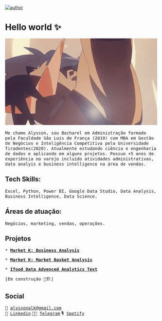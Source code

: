 [![author](https://img.shields.io/badge/author-alysson_guimarães-red.svg)](https://www.linkedin.com/in/guimaraesalysson/)


# Hello world ✨

![](https://github.com/k3ybladewielder/k3ybladewielder/blob/main/kamina.gif)

<tt>Me chamo Alysson, sou Bacharel em Administração formado pela Faculdade São Luís de França (2019) com MBA em Gestão de Negócios e Inteligência Competitiva pela Universidade Tiradentes(2020). Atualmente estudando ciência e engenharia de dados e aplicando em alguns projetos. Possuo +5 anos de experiência no varejo incluído atividades administrativas, data analyis e business intelligence na área de vendas.</tt>

## Tech Skills: 

<tt>Excel, Python, Power BI, Google Data Studio, Data Analysis, Business Intelligence, Data Science.</tt>

## Áreas de atuação:

<tt>Negócios, marketing, vendas, operações.</tt>

## Projetos<br>
<tt>* **[Market K: Business Analysis](https://github.com/k3ybladewielder/market_k/blob/main/market_k_eda.ipynb)**<br></tt>

<tt>* **[Market K: Market Basket Analysis](https://github.com/k3ybladewielder/market_k/blob/main/market_k_mba.ipynb)**<br></tt>

<tt>* **[Ifood Data Advenced Analytics Test](https://github.com/k3ybladewielder/ifood)**<br></tt>

<tt>[Em construção 🚧🏗]</tt>


## Social
<tt>📧 alyssonalk@gmail.com<br></tt>
<tt>💼 [Linkedin](https://www.linkedin.com/in/guimaraesalysson/)</tt>
<tt>👨‍🚀 [Telegram](t.me/alysson)</tt>
<tt>🎙 [Spotify](https://open.spotify.com/user/sao5qyutaa7j64zwsojmyq7hq)</tt>
